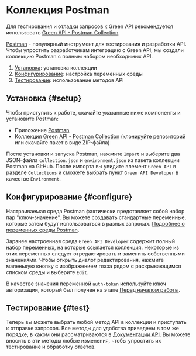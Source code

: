 # Коллекция Postman

Для тестирования и отладки запросов к Green API рекомендуется использовать [Green API - Postman Collection](https://github.com/green-api/v1-green-api-postman-collection)

[Postman](https://www.getpostman.com/) - популярный инструмент для тестирования и разработки API. Чтобы упростить разработчикам интеграцию с Green API, мы создали коллекцию Postman с полным набором необходимых API.

1. [Установка](#setup): установка коллекции
2. [Конфигурирование](#configure): настройка переменных среды
3. [Тестирование](#test): использование методов API

## Установка {#setup}

Чтобы приступить к работе, скачайте указанные ниже компоненты и установите Postman:

- Приложение [Postman](https://www.postman.com/downloads/) 
- Коллекция [Green API - Postman Collection](https://github.com/green-api/v1-green-api-postman-collection) (клонируйте репозиторий или скачайте пакет в виде ZIP-файла)

После установки и запуска Postman, нажмите `Import` и выберите два JSON-файла `collection.json` и `environment.json` из пакета коллекции Postman на GitHub. После импорта вы увидите элемент `Green API` в разделе `Collections` и сможете выбрать пункт `Green API Developer` в качестве `Environment`.

## Конфигурирование {#configure}

Настраиваемая среда Postman фактически представляет собой набор пар "ключ-значение". Вы можете создавать стандартные переменные, которые затем будут использоваться в разных запросах. [Подробнее о переменных среды Postman](https://learning.postman.com/docs/postman/variables-and-environments/managing-environments/).

Заранее настроенная среда `Green API Developer` содержит полный набор переменных, на которые ссылается коллекция. Некоторые из этих переменных следует отредактировать и заменить собственными значениями. Чтобы открыть диалог редактирования, нажмите маленькую кнопку с изображением глаза рядом с раскрывающимся списком среды и выберите `Edit`.

В качестве значения переменной `auth-token` используйте ключ авторизации, который был получен на этапе [Перед началом работы](before-start.md#parameters).

## Тестирование {#test}

Теперь вы можете выбрать любой метод API в коллекции и приступать к отправке запросов. Все методы для удобства приведены в том же порядке, в каком они рассматриваются в [Документации API](api/index.md). Вы можете вносить в эти методы любые изменения, чтобы упростить их тестирование и обработку ответов.